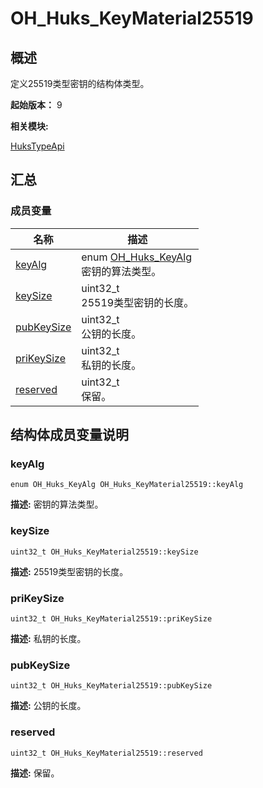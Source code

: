 # OH_Huks_KeyMaterial25519


## 概述

定义25519类型密钥的结构体类型。

 **起始版本：**
9

**相关模块:**

[HuksTypeApi](_huks_type_api.md)


## 汇总


### 成员变量

  | 名称 | 描述 | 
| -------- | -------- |
| [keyAlg](#keyalg) | enum [OH_Huks_KeyAlg](_huks_type_api.md#oh_huks_keyalg)<br/>密钥的算法类型。  | 
| [keySize](#keysize) | uint32_t<br/>25519类型密钥的长度。  | 
| [pubKeySize](#pubkeysize) | uint32_t<br/>公钥的长度。  | 
| [priKeySize](#prikeysize) | uint32_t<br/>私钥的长度。  | 
| [reserved](#reserved) | uint32_t<br/>保留。  | 


## 结构体成员变量说明


### keyAlg

  
```
enum OH_Huks_KeyAlg OH_Huks_KeyMaterial25519::keyAlg
```
**描述:**
密钥的算法类型。


### keySize

  
```
uint32_t OH_Huks_KeyMaterial25519::keySize
```
**描述:**
25519类型密钥的长度。


### priKeySize

  
```
uint32_t OH_Huks_KeyMaterial25519::priKeySize
```
**描述:**
私钥的长度。


### pubKeySize

  
```
uint32_t OH_Huks_KeyMaterial25519::pubKeySize
```
**描述:**
公钥的长度。


### reserved

  
```
uint32_t OH_Huks_KeyMaterial25519::reserved
```
**描述:**
保留。
